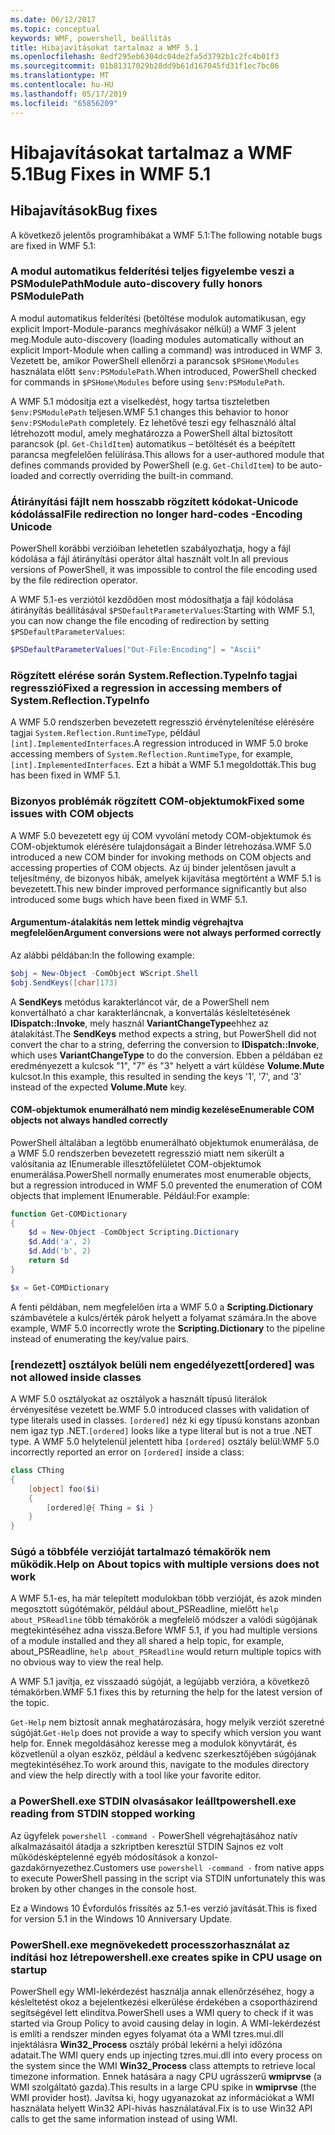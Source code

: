 ```yaml
---
ms.date: 06/12/2017
ms.topic: conceptual
keywords: WMF, powershell, beállítás
title: Hibajavításokat tartalmaz a WMF 5.1
ms.openlocfilehash: 8edf295eb6304dc04de2fa5d3792b1c2fc4b01f3
ms.sourcegitcommit: 01b81317029b28dd9b61d167045fd31f1ec7bc06
ms.translationtype: MT
ms.contentlocale: hu-HU
ms.lasthandoff: 05/17/2019
ms.locfileid: "65856209"
---
```

# <a name="bug-fixes-in-wmf-51"></a><span data-ttu-id="36ba2-103">Hibajavításokat tartalmaz a WMF 5.1</span><span class="sxs-lookup"><span data-stu-id="36ba2-103">Bug Fixes in WMF 5.1</span></span>

## <a name="bug-fixes"></a><span data-ttu-id="36ba2-104">Hibajavítások</span><span class="sxs-lookup"><span data-stu-id="36ba2-104">Bug fixes</span></span>

<span data-ttu-id="36ba2-105">A következő jelentős programhibákat a WMF 5.1:</span><span class="sxs-lookup"><span data-stu-id="36ba2-105">The following notable bugs are fixed in WMF 5.1:</span></span>

### <a name="module-auto-discovery-fully-honors-psmodulepath"></a><span data-ttu-id="36ba2-106">A modul automatikus felderítési teljes figyelembe veszi a PSModulePath</span><span class="sxs-lookup"><span data-stu-id="36ba2-106">Module auto-discovery fully honors PSModulePath</span></span>

<span data-ttu-id="36ba2-107">A modul automatikus felderítési (betöltése modulok automatikusan, egy explicit Import-Module-parancs meghívásakor nélkül) a WMF 3 jelent meg.</span><span class="sxs-lookup"><span data-stu-id="36ba2-107">Module auto-discovery (loading modules automatically without an explicit Import-Module when calling a command) was introduced in WMF 3.</span></span> <span data-ttu-id="36ba2-108">Vezetett be, amikor PowerShell ellenőrzi a parancsok `$PSHome\Modules` használata előtt `$env:PSModulePath`.</span><span class="sxs-lookup"><span data-stu-id="36ba2-108">When introduced, PowerShell checked for commands in `$PSHome\Modules` before using `$env:PSModulePath`.</span></span>

<span data-ttu-id="36ba2-109">A WMF 5.1 módosítja ezt a viselkedést, hogy tartsa tiszteletben `$env:PSModulePath` teljesen.</span><span class="sxs-lookup"><span data-stu-id="36ba2-109">WMF 5.1 changes this behavior to honor `$env:PSModulePath` completely.</span></span> <span data-ttu-id="36ba2-110">Ez lehetővé teszi egy felhasználó által létrehozott modul, amely meghatározza a PowerShell által biztosított parancsok (pl. `Get-ChildItem`) automatikus – betöltését és a beépített parancsa megfelelően felülírása.</span><span class="sxs-lookup"><span data-stu-id="36ba2-110">This allows for a user-authored module that defines commands provided by PowerShell (e.g. `Get-ChildItem`) to be auto-loaded and correctly overriding the built-in command.</span></span>

### <a name="file-redirection-no-longer-hard-codes--encoding-unicode"></a><span data-ttu-id="36ba2-111">Átirányítási fájlt nem hosszabb rögzített kódokat-Unicode kódolással</span><span class="sxs-lookup"><span data-stu-id="36ba2-111">File redirection no longer hard-codes -Encoding Unicode</span></span>

<span data-ttu-id="36ba2-112">PowerShell korábbi verzióiban lehetetlen szabályozhatja, hogy a fájl kódolása a fájl átirányítási operátor által használt volt.</span><span class="sxs-lookup"><span data-stu-id="36ba2-112">In all previous versions of PowerShell, it was impossible to control the file encoding used by the file redirection operator.</span></span>

<span data-ttu-id="36ba2-113">A WMF 5.1-es verziótól kezdődően most módosíthatja a fájl kódolása átirányítás beállításával `$PSDefaultParameterValues`:</span><span class="sxs-lookup"><span data-stu-id="36ba2-113">Starting with WMF 5.1, you can now change the file encoding of redirection by setting `$PSDefaultParameterValues`:</span></span>

```powershell
$PSDefaultParameterValues["Out-File:Encoding"] = "Ascii"
```

### <a name="fixed-a-regression-in-accessing-members-of-systemreflectiontypeinfo"></a><span data-ttu-id="36ba2-114">Rögzített elérése során System.Reflection.TypeInfo tagjai regresszió</span><span class="sxs-lookup"><span data-stu-id="36ba2-114">Fixed a regression in accessing members of System.Reflection.TypeInfo</span></span>

<span data-ttu-id="36ba2-115">A WMF 5.0 rendszerben bevezetett regresszió érvénytelenítése elérésére tagjai `System.Reflection.RuntimeType`, például `[int].ImplementedInterfaces`.</span><span class="sxs-lookup"><span data-stu-id="36ba2-115">A regression introduced in WMF 5.0 broke accessing members of `System.Reflection.RuntimeType`, for example, `[int].ImplementedInterfaces`.</span></span> <span data-ttu-id="36ba2-116">Ezt a hibát a WMF 5.1 megoldották.</span><span class="sxs-lookup"><span data-stu-id="36ba2-116">This bug has been fixed in WMF 5.1.</span></span>

### <a name="fixed-some-issues-with-com-objects"></a><span data-ttu-id="36ba2-117">Bizonyos problémák rögzített COM-objektumok</span><span class="sxs-lookup"><span data-stu-id="36ba2-117">Fixed some issues with COM objects</span></span>

<span data-ttu-id="36ba2-118">A WMF 5.0 bevezetett egy új COM vyvolání metody COM-objektumok és COM-objektumok elérésére tulajdonságait a Binder létrehozása.</span><span class="sxs-lookup"><span data-stu-id="36ba2-118">WMF 5.0 introduced a new COM binder for invoking methods on COM objects and accessing properties of COM objects.</span></span> <span data-ttu-id="36ba2-119">Az új binder jelentősen javult a teljesítmény, de bizonyos hibák, amelyek kijavítása megtörtént a WMF 5.1 is bevezetett.</span><span class="sxs-lookup"><span data-stu-id="36ba2-119">This new binder improved performance significantly but also introduced some bugs which have been fixed in WMF 5.1.</span></span>

#### <a name="argument-conversions-were-not-always-performed-correctly"></a><span data-ttu-id="36ba2-120">Argumentum-átalakítás nem lettek mindig végrehajtva megfelelően</span><span class="sxs-lookup"><span data-stu-id="36ba2-120">Argument conversions were not always performed correctly</span></span>

<span data-ttu-id="36ba2-121">Az alábbi példában:</span><span class="sxs-lookup"><span data-stu-id="36ba2-121">In the following example:</span></span>

```powershell
$obj = New-Object -ComObject WScript.Shell
$obj.SendKeys([char]173)
```

<span data-ttu-id="36ba2-122">A **SendKeys** metódus karakterláncot vár, de a PowerShell nem konvertálható a char karakterláncnak, a konvertálás késleltetésének **IDispatch::Invoke**, mely használ **VariantChangeType**ehhez az átalakítást.</span><span class="sxs-lookup"><span data-stu-id="36ba2-122">The **SendKeys** method expects a string, but PowerShell did not convert the char to a string, deferring the conversion to **IDispatch::Invoke**, which uses **VariantChangeType** to do the conversion.</span></span> <span data-ttu-id="36ba2-123">Ebben a példában ez eredményezett a kulcsok "1", "7" és "3" helyett a várt küldése **Volume.Mute** kulcsot.</span><span class="sxs-lookup"><span data-stu-id="36ba2-123">In this example, this resulted in sending the keys '1', '7', and '3' instead of the expected **Volume.Mute** key.</span></span>

#### <a name="enumerable-com-objects-not-always-handled-correctly"></a><span data-ttu-id="36ba2-124">COM-objektumok enumerálható nem mindig kezelése</span><span class="sxs-lookup"><span data-stu-id="36ba2-124">Enumerable COM objects not always handled correctly</span></span>

<span data-ttu-id="36ba2-125">PowerShell általában a legtöbb enumerálható objektumok enumerálása, de a WMF 5.0 rendszerben bevezetett regresszió miatt nem sikerült a valósítania az IEnumerable illesztőfelületet COM-objektumok enumerálása.</span><span class="sxs-lookup"><span data-stu-id="36ba2-125">PowerShell normally enumerates most enumerable objects, but a regression introduced in WMF 5.0 prevented the enumeration of COM objects that implement IEnumerable.</span></span> <span data-ttu-id="36ba2-126">Például:</span><span class="sxs-lookup"><span data-stu-id="36ba2-126">For example:</span></span>

```powershell
function Get-COMDictionary
{
    $d = New-Object -ComObject Scripting.Dictionary
    $d.Add('a', 2)
    $d.Add('b', 2)
    return $d
}

$x = Get-COMDictionary
```

<span data-ttu-id="36ba2-127">A fenti példában, nem megfelelően írta a WMF 5.0 a **Scripting.Dictionary** számbavétele a kulcs/érték párok helyett a folyamat számára.</span><span class="sxs-lookup"><span data-stu-id="36ba2-127">In the above example, WMF 5.0 incorrectly wrote the **Scripting.Dictionary** to the pipeline instead of enumerating the key/value pairs.</span></span>

### <a name="ordered-was-not-allowed-inside-classes"></a><span data-ttu-id="36ba2-128">[rendezett] osztályok belüli nem engedélyezett</span><span class="sxs-lookup"><span data-stu-id="36ba2-128">[ordered] was not allowed inside classes</span></span>

<span data-ttu-id="36ba2-129">A WMF 5.0 osztályokat az osztályok a használt típusú literálok érvényesítése vezetett be.</span><span class="sxs-lookup"><span data-stu-id="36ba2-129">WMF 5.0 introduced classes with validation of type literals used in classes.</span></span> <span data-ttu-id="36ba2-130">`[ordered]` néz ki egy típusú konstans azonban nem igaz typ .NET.</span><span class="sxs-lookup"><span data-stu-id="36ba2-130">`[ordered]` looks like a type literal but is not a true .NET type.</span></span> <span data-ttu-id="36ba2-131">A WMF 5.0 helytelenül jelentett hiba `[ordered]` osztály belül:</span><span class="sxs-lookup"><span data-stu-id="36ba2-131">WMF 5.0 incorrectly reported an error on `[ordered]` inside a class:</span></span>

```powershell
class CThing
{
    [object] foo($i)
    {
        [ordered]@{ Thing = $i }
    }
}
```

### <a name="help-on-about-topics-with-multiple-versions-does-not-work"></a><span data-ttu-id="36ba2-132">Súgó a többféle verzióját tartalmazó témakörök nem működik.</span><span class="sxs-lookup"><span data-stu-id="36ba2-132">Help on About topics with multiple versions does not work</span></span>

<span data-ttu-id="36ba2-133">A WMF 5.1-es, ha már telepített modulokban több verzióját, és azok minden megosztott súgótémakör, például about_PSReadline, mielőtt `help about_PSReadline` több témakörök a megfelelő módszer a valódi súgójának megtekintéséhez adna vissza.</span><span class="sxs-lookup"><span data-stu-id="36ba2-133">Before WMF 5.1, if you had multiple versions of a module installed and they all shared a help topic, for example, about_PSReadline, `help about_PSReadline` would return multiple topics with no obvious way to view the real help.</span></span>

<span data-ttu-id="36ba2-134">A WMF 5.1 javítja, ez visszaadó súgóját, a legújabb verzióra, a következő témakörben.</span><span class="sxs-lookup"><span data-stu-id="36ba2-134">WMF 5.1 fixes this by returning the help for the latest version of the topic.</span></span>

<span data-ttu-id="36ba2-135">`Get-Help` nem biztosít annak meghatározására, hogy melyik verziót szeretné súgóját.</span><span class="sxs-lookup"><span data-stu-id="36ba2-135">`Get-Help` does not provide a way to specify which version you want help for.</span></span> <span data-ttu-id="36ba2-136">Ennek megoldásához keresse meg a modulok könyvtárát, és közvetlenül a olyan eszköz, például a kedvenc szerkesztőjében súgójának megtekintéséhez.</span><span class="sxs-lookup"><span data-stu-id="36ba2-136">To work around this, navigate to the modules directory and view the help directly with a tool like your favorite editor.</span></span>

### <a name="powershellexe-reading-from-stdin-stopped-working"></a><span data-ttu-id="36ba2-137">a PowerShell.exe STDIN olvasásakor leállt</span><span class="sxs-lookup"><span data-stu-id="36ba2-137">powershell.exe reading from STDIN stopped working</span></span>

<span data-ttu-id="36ba2-138">Az ügyfelek `powershell -command -` PowerShell végrehajtásához natív alkalmazásaitól átadja a szkriptben keresztül STDIN Sajnos ez volt működésképtelenné egyéb módosítások a konzol-gazdakörnyezethez.</span><span class="sxs-lookup"><span data-stu-id="36ba2-138">Customers use `powershell -command -` from native apps to execute PowerShell passing in the script via STDIN unfortunately this was broken by other changes in the console host.</span></span>

<span data-ttu-id="36ba2-139">Ez a Windows 10 Évfordulós frissítés az 5.1-es verzió javítását.</span><span class="sxs-lookup"><span data-stu-id="36ba2-139">This is fixed for version 5.1 in the Windows 10 Anniversary Update.</span></span>

### <a name="powershellexe-creates-spike-in-cpu-usage-on-startup"></a><span data-ttu-id="36ba2-140">PowerShell.exe megnövekedett processzorhasználat az indítási hoz létre</span><span class="sxs-lookup"><span data-stu-id="36ba2-140">powershell.exe creates spike in CPU usage on startup</span></span>

<span data-ttu-id="36ba2-141">PowerShell egy WMI-lekérdezést használja annak ellenőrzéséhez, hogy a késleltetést okoz a bejelentkezési elkerülése érdekében a csoportházirend segítségével lett elindítva.</span><span class="sxs-lookup"><span data-stu-id="36ba2-141">PowerShell uses a WMI query to check if it was started via Group Policy to avoid causing delay in login.</span></span> <span data-ttu-id="36ba2-142">A WMI-lekérdezést is említi a rendszer minden egyes folyamat óta a WMI tzres.mui.dll injektálásra **Win32_Process** osztály próbál lekérni a helyi időzóna adatait.</span><span class="sxs-lookup"><span data-stu-id="36ba2-142">The WMI query ends up injecting tzres.mui.dll into every process on the system since the WMI **Win32_Process** class attempts to retrieve local timezone information.</span></span> <span data-ttu-id="36ba2-143">Ennek hatására a nagy CPU ugrásszerű **wmiprvse** (a WMI szolgáltató gazda).</span><span class="sxs-lookup"><span data-stu-id="36ba2-143">This results in a large CPU spike in **wmiprvse** (the WMI provider host).</span></span> <span data-ttu-id="36ba2-144">Javítsa ki, hogy ugyanazokat az információkat a WMI használata helyett Win32 API-hívás használatával.</span><span class="sxs-lookup"><span data-stu-id="36ba2-144">Fix is to use Win32 API calls to get the same information instead of using WMI.</span></span>

